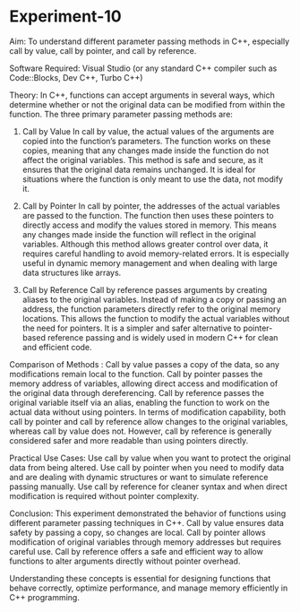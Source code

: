 # Experiment-10

Aim: To understand different parameter passing methods in C++, especially call by value, call by pointer, and call by reference.

Software Required: Visual Studio (or any standard C++ compiler such as Code::Blocks, Dev C++, Turbo C++)

Theory: In C++, functions can accept arguments in several ways, which determine whether or not the original data can be modified from within the function. 
The three primary parameter passing methods are:

1. Call by Value
In call by value, the actual values of the arguments are copied into the function’s parameters. The function works on these copies, meaning that any changes made inside the function do not affect the original variables. This method is safe and secure, as it ensures that the original data remains unchanged. It is ideal for situations where the function is only meant to use the data, not modify it.

2. Call by Pointer
In call by pointer, the addresses of the actual variables are passed to the function. The function then uses these pointers to directly access and modify the values stored in memory. This means any changes made inside the function will reflect in the original variables. Although this method allows greater control over data, it requires careful handling to avoid memory-related errors. It is especially useful in dynamic memory management and when dealing with large data structures like arrays.

3. Call by Reference
Call by reference passes arguments by creating aliases to the original variables. Instead of making a copy or passing an address, the function parameters directly refer to the original memory locations. This allows the function to modify the actual variables without the need for pointers. It is a simpler and safer alternative to pointer-based reference passing and is widely used in modern C++ for clean and efficient code.

Comparison of Methods :
Call by value passes a copy of the data, so any modifications remain local to the function.
Call by pointer passes the memory address of variables, allowing direct access and modification of the original data through dereferencing.
Call by reference passes the original variable itself via an alias, enabling the function to work on the actual data without using pointers.
In terms of modification capability, both call by pointer and call by reference allow changes to the original variables, whereas call by value does not. However, call by reference is generally considered safer and more readable than using pointers directly.

Practical Use Cases:
Use call by value when you want to protect the original data from being altered.
Use call by pointer when you need to modify data and are dealing with dynamic structures or want to simulate reference passing manually.
Use call by reference for cleaner syntax and when direct modification is required without pointer complexity.

Conclusion: This experiment demonstrated the behavior of functions using different parameter passing techniques in C++.
Call by value ensures data safety by passing a copy, so changes are local.
Call by pointer allows modification of original variables through memory addresses but requires careful use.
Call by reference offers a safe and efficient way to allow functions to alter arguments directly without pointer overhead.

Understanding these concepts is essential for designing functions that behave correctly, optimize performance, and manage memory efficiently in C++ programming.
